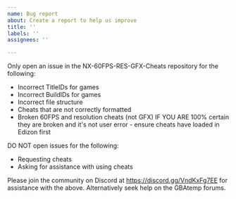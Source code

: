 ```yaml
---
name: Bug report
about: Create a report to help us improve
title: ''
labels: ''
assignees: ''

---
```


Only open an issue in the NX-60FPS-RES-GFX-Cheats repository for the following:

- Incorrect TitleIDs for games
- Incorrect BuildIDs for games
- Incorrect file structure
- Cheats that are not correctly formatted
- Broken 60FPS and resolution cheats (not GFX) IF YOU ARE 100% certain they are broken and it's not user error - ensure cheats have loaded in Edizon first


DO NOT open issues for the following:

- Requesting cheats 
- Asking for assistance with using cheats

Please join the community on Discord at https://discord.gg/VndKxFg7EE for assistance with the above. Alternatively seek help on the GBAtemp forums.
